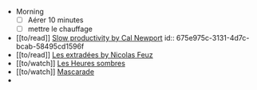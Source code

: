 - Morning
  * [ ] Aérer 10 minutes
  * [ ] mettre le chauffage
- [[to/read]] [Slow productivity by Cal Newport](https://calnewport.com/my-new-book-slow-productivity/)
  id:: 675e975c-3131-4d7c-bcab-58495cd1596f
- [[to/read]] [Les extradées by Nicolas Feuz](https://www.babelio.com/livres/Feuz-Les-Extradees/1733479)
- [[to/watch]] [Les Heures sombres](https://www.allocine.fr/film/fichefilm_gen_cfilm=246284.html)
- [[to/watch]] [Mascarade](https://www.allocine.fr/film/fichefilm_gen_cfilm=289268.html)
-